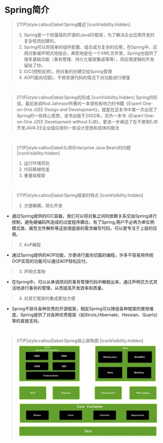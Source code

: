 # Spring简介

> [!TIP|style:callout|label:Spring概述 |iconVisibility:hidden]
>
> 1. Spring是一个轻量级的开源的JavaEE框架，为了解决企业应用开发的复杂性而创建的。
> 2. Spring可以将简单的组件配置、组合成为复杂的应用，在Spring中，应用对象被声明式地组合，典型地是在一个XML文件里。Spring也提供了很多基础功能（事务管理、持久化框架集成等等），将应用逻辑的开发留给了你。
> 3. IOC(控制反转)，把对象的创建交给Spring管理
> 4. AOP(面向切面)，不修改源代码的情况下对功能进行增强

<br/>

> [!TIP|style:callout|label:Spring的形成 |iconVisibility:hidden]
> Spring的形成，最初来自Rod Jahnson所著的一本很有影响力的书籍《Expert One-on-One J2EE Design and Development》，就是在这本书中第一次出现了Spring的一些核心思想，该书出版于2002年。另外一本书《Expert One-on-One J2EE Development without EJB》，更进一步阐述了在不使用EJB开发JAVA EE企业级应用的一些设计思想和具体的做法

<br/>

> [!TIP|style:callout|label:EJB(Enterprise Java Bean)的问题 |iconVisibility:hidden]
> 1. 运行环境苛刻
> 2. 代码移植性差
> 3. 重量级框架

<br/>


> [!TIP|style:callout|label:Spring框架的特点 |iconVisibility:hidden]
>  
> 1. 方便解耦，简化开发
   - 通过Spring提供的IOC容器，我们可以将对象之间的依赖关系交由Spring进行控制，避免硬编码所造成的过度程序耦合。有了Spring,用户不必再为单实例模式类、属性文件解析等这些很底层的需求编写代码，可以更专注于上层的应用。
> 2. AoP编程
   - 通过Spring提供的AOP功能，方便进行面向切面的编程，许多不容易用传统OOP实现的功能可以通过AOP轻松应付。
> 3. 声明式事物
   - 在Spring中，可以从单调烦闷的事务管理代码中解脱出来，通过声明式方式灵活地进行事务的管理，从而提高开发效率和质量。
> 4. 对其它框架的集成更加方便
   - Spring不排斥各种优秀的开源框架，相反Spring可以降低各种框架的使用难度，Spring提供了对各种优秀框架（如Struts,Hibernate、Hessian、Quartz)等的直接支持。 

<br/>

> [!TIP|style:callout|label:Spring核心架构图 |iconVisibility:hidden]
> ![核心架构图](/assets/spring/spring_core.png)

